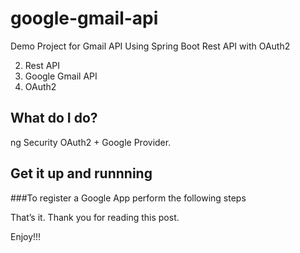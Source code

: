 # google-gmail-api

Demo Project for Gmail API  Using Spring Boot Rest API with OAuth2

2) Rest API
3) Google Gmail API
4) OAuth2

<h2>What do I do?</h2>
ng Security OAuth2 + Google Provider.

<h2>Get it up and runnning</h2>

###To register a Google App perform the following steps



That’s it. Thank you for reading this post.

Enjoy!!!

